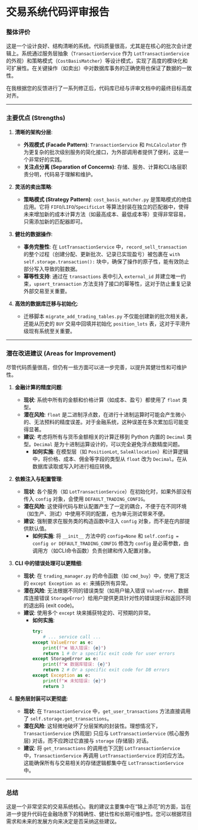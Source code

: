 # 交易系统代码评审报告

### **整体评价**

这是一个设计良好、结构清晰的系统。代码质量很高，尤其是在核心的批次会计逻辑上。系统通过服务层抽象（`TransactionService` 作为 `LotTransactionService` 的外观）和策略模式（`CostBasisMatcher`）等设计模式，实现了高度的模块化和可扩展性。在关键操作（如卖出）中对数据库事务的正确使用也保证了数据的一致性。

在我根据您的反馈进行了一系列修正后，代码库已经与评审文档中的最终目标高度对齐。

---

### **主要优点 (Strengths)**

1.  **清晰的架构分层**:
    *   **外观模式 (Facade Pattern)**: `TransactionService` 和 `PnLCalculator` 作为更复杂的批次级别服务的简化接口，为外部调用者提供了便利，这是一个非常好的实践。
    *   **关注点分离 (Separation of Concerns)**: 存储、服务、计算和CLI各层职责分明，代码易于理解和维护。

2.  **灵活的卖出策略**:
    *   **策略模式 (Strategy Pattern)**: `cost_basis_matcher.py` 是策略模式的绝佳应用。它将 `FIFO`/`LIFO`/`SpecificLot` 等算法封装在独立的匹配器中，使得未来增加新的成本计算方法（如最高成本、最低成本等）变得非常容易，只需添加新的匹配器即可。

3.  **健壮的数据操作**:
    *   **事务完整性**: 在 `LotTransactionService` 中，`record_sell_transaction` 的整个过程（创建分配、更新批次、记录已实现盈亏）被包裹在 `with self.storage.transaction():` 块中，确保了操作的原子性，能有效防止部分写入导致的脏数据。
    *   **幂等性支持**: 通过在 `transactions` 表中引入 `external_id` 并建立唯一约束，`upsert_transaction` 方法支持了接口的幂等性，这对于防止重复记录外部交易至关重要。

4.  **高效的数据库迁移与初始化**:
    *   迁移脚本 `migrate_add_trading_tables.py` 不仅能创建新的批次相关表，还能从历史的 `BUY` 交易中回填并初始化 `position_lots` 表，这对于平滑升级现有系统至关重要。

---

### **潜在改进建议 (Areas for Improvement)**

尽管代码质量很高，但仍有一些方面可以进一步完善，以提升其健壮性和可维护性。

1.  **金融计算的精度问题**:
    *   **现状**: 系统中所有的金额和价格计算（如成本、盈亏）都使用了 `float` 类型。
    *   **潜在风险**: `float` 是二进制浮点数，在进行十进制运算时可能会产生微小的、无法预料的精度误差。对于金融系统，这种误差在多次累加后可能变得显著。
    *   **建议**: 考虑将所有与货币金额相关的计算迁移到 Python 内置的 `Decimal` 类型。`Decimal` 是为十进制运算设计的，可以完全避免浮点数精度问题。
        *   **如何实施**: 在模型层（如 `PositionLot`, `SaleAllocation`）和计算逻辑中，将价格、成本、佣金等字段的类型从 `float` 改为 `Decimal`。在从数据库读取或写入时进行相应转换。

2.  **依赖注入与配置管理**:
    *   **现状**: 各个服务（如 `LotTransactionService`）在初始化时，如果外部没有传入 `config` 对象，会使用 `DEFAULT_TRADING_CONFIG`。
    *   **潜在风险**: 这使得代码与默认配置产生了一定的耦合，不便于在不同环境（如生产、测试）中使用不同的配置，也为单元测试带来不便。
    *   **建议**: 强制要求在服务类的构造函数中注入 `config` 对象，而不是在内部提供默认值。
        *   **如何实施**: 将 `__init__` 方法中的 `config=None` 和 `self.config = config or DEFAULT_TRADING_CONFIG` 修改为 `config` 是必需参数，由调用方（如CLI命令函数）负责创建和传入配置对象。

3.  **CLI 中的错误处理可以更精细**:
    *   **现状**: 在 `trading_manager.py` 的命令函数（如 `cmd_buy`）中，使用了宽泛的 `except Exception as e:` 来捕获所有异常。
    *   **潜在风险**: 无法根据不同的错误类型（如用户输入错误 `ValueError`、数据库连接错误 `StorageError`）给用户提供更具针对性的错误提示和返回不同的退出码 (exit code)。
    *   **建议**: 使用多个 `except` 块来捕获特定的、可预期的异常。
        *   **如何实施**:
            ```python
            try:
                # ... service call ...
            except ValueError as e:
                print(f"❌ 输入错误: {e}")
                return 1 # Or a specific exit code for user errors
            except StorageError as e:
                print(f"❌ 数据库错误: {e}")
                return 2 # Or a specific exit code for DB errors
            except Exception as e:
                print(f"❌ 未知错误: {e}")
                return 3
            ```

4.  **服务层封装可以更彻底**:
    *   **现状**: 在 `TransactionService` 中，`get_user_transactions` 方法直接调用了 `self.storage.get_transactions`。
    *   **潜在风险**: 这轻微地破坏了分层架构的封装性。理想情况下，`TransactionService` (外观层) 只应与 `LotTransactionService` (核心服务层) 对话，而不应跨过它直接与 `storage` (存储层) 对话。
    *   **建议**: 将 `get_transactions` 的调用也下沉到 `LotTransactionService` 中，`TransactionService` 再调用 `LotTransactionService` 的对应方法。这能确保所有与交易相关的存储逻辑都集中在 `LotTransactionService` 中。

---

### **总结**

这是一个非常坚实的交易系统核心。我的建议主要集中在“锦上添花”的方面，旨在进一步提升代码在金融场景下的精确性、健壮性和长期可维护性。您可以根据项目需求和未来的发展方向来决定是否采纳这些建议。
